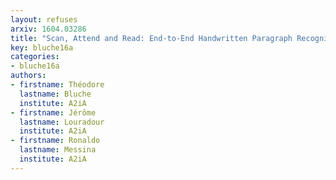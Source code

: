 ```yaml
---
layout: refuses
arxiv: 1604.03286
title: "Scan, Attend and Read: End-to-End Handwritten Paragraph Recognition with MDLSTM Attention"
key: bluche16a
categories:
- bluche16a
authors:
- firstname: Théodore
  lastname: Bluche
  institute: A2iA
- firstname: Jérôme
  lastname: Louradour
  institute: A2iA
- firstname: Ronaldo
  lastname: Messina
  institute: A2iA
---
```

